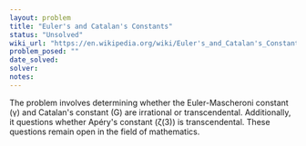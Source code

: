 ```yaml
---
layout: problem
title: "Euler's and Catalan's Constants"
status: "Unsolved"
wiki_url: "https://en.wikipedia.org/wiki/Euler's_and_Catalan's_Constants"
problem_posed: ""
date_solved:
solver:
notes:
---
```

The problem involves determining whether the Euler-Mascheroni constant (γ) and Catalan's constant (G) are irrational or transcendental. Additionally, it questions whether Apéry's constant (ζ(3)) is transcendental. These questions remain open in the field of mathematics.